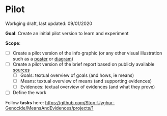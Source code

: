 # Pilot

Workging draft, last updated: 09/01/2020

**Goal**: Create an initial pilot version to learn and experiment

**Scope**:

- [ ] Create a pilot version of the info graphic (or any other visual illustration such as a [poster](MeansAndEvidencesPoster.pdf) or [diagram](MeansAndEvidencesDiagram.pdf))
- [ ] Create a pilot version of the brief report based on publicly available [sources](Sources.md)
  - [ ] Goals: textual overview of goals (and hows, ie means)
  - [ ] Means: textual overview of means (and supporting evidences)
  - [ ] Evidences: textual overview of evidences (and what they prove)
- [ ] Define the work

Follow **tasks** here: https://github.com/Stop-Uyghur-Genocide/MeansAndEvidences/projects/1


